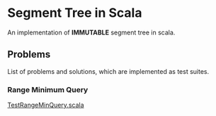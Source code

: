 Segment Tree in Scala
=====================

An implementation of **IMMUTABLE** segment tree in scala.

Problems
--------

List of problems and solutions, which are implemented as test suites.

### Range Minimum Query

[TestRangeMinQuery.scala](/src/test/scala/segtree/TestRangeMinQuery.scala)

